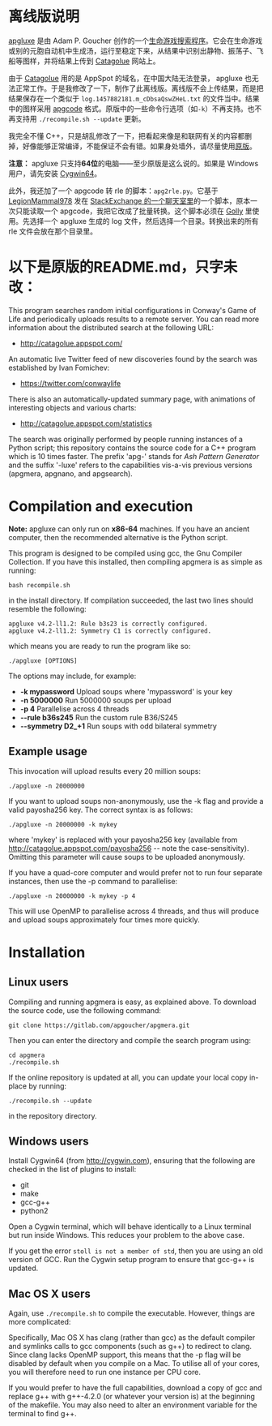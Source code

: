 离线版说明
========

[apgluxe](https://gitlab.com/apgoucher/apgmera) 是由 Adam P. Goucher 创作的一个[生命游戏搜索程序](http://conwaylife.com/wiki/Apgsearch)。它会在生命游戏或别的元胞自动机中生成汤，运行至稳定下来，从结果中识别出静物、振荡子、飞船等图样，并将结果上传到 [Catagolue](http://catagolue.appspot.com) 网站上。

由于 [Catagolue](http://catagolue.appspot.com) 用的是 AppSpot 的域名，在中国大陆无法登录， apgluxe 也无法正常工作。于是我修改了一下，制作了此离线版。离线版不会上传结果，而是把结果保存在一个类似于 `log.1457882181.m_cDbsaQswZHeL.txt` 的文件当中。结果中的图样采用 [apgcode](http://conwaylife.com/wiki/Apgcode) 格式。原版中的一些命令行选项（如`-k`）不再支持。也不再支持用 `./recompile.sh --update` 更新。

我完全不懂 C++，只是胡乱修改了一下，把看起来像是和联网有关的内容都删掉，好像能够正常编译，不能保证不会有错。如果身处墙外，请尽量使用[原版](https://gitlab.com/apgoucher/apgmera)。

**注意：** apgluxe 只支持**64位**的电脑——至少原版是这么说的。如果是 Windows 用户，请先安装 [Cygwin64](http://cygwin.com)。

此外，我还加了一个 apgcode 转 rle 的脚本：`apg2rle.py`。它基于 [LegionMammal978](https://codegolf.stackexchange.com/users/33208/legionmammal978) 发在 [StackExchange 的一个聊天室里](https://chat.stackexchange.com/transcript/42936?m=31253844#31253844)的一个脚本，原本一次只能读取一个 apgcode，我把它改成了批量转换。这个脚本必须在 [Golly](http://golly.sourceforge.net/) 里使用。先选择一个 apgluxe 生成的 log 文件，然后选择一个目录。转换出来的所有 rle 文件会放在那个目录里。

以下是原版的README.md，只字未改：
============================

This program searches random initial configurations in Conway's Game
of Life and periodically uploads results to a remote server. You can
read more information about the distributed search at the following URL:

- http://catagolue.appspot.com/

An automatic live Twitter feed of new discoveries found by the search
was established by Ivan Fomichev:

- https://twitter.com/conwaylife

There is also an automatically-updated summary page, with animations
of interesting objects and various charts:

- http://catagolue.appspot.com/statistics

The search was originally performed by people running instances of
a Python script; this repository contains the source code for a C++
program which is 10 times faster. The prefix 'apg-' stands for _Ash
Pattern Generator_ and the suffix '-luxe' refers to the capabilities
vis-a-vis previous versions (apgmera, apgnano, and apgsearch).

Compilation and execution
=========================

**Note:** apgluxe can only run on **x86-64** machines. If you have an
ancient computer, then the recommended alternative is the Python
script.

This program is designed to be compiled using gcc, the Gnu Compiler
Collection. If you have this installed, then compiling apgmera is as
simple as running:

    bash recompile.sh

in the install directory. If compilation succeeded, the last two lines
should resemble the following:

    apgluxe v4.2-ll1.2: Rule b3s23 is correctly configured.
    apgluxe v4.2-ll1.2: Symmetry C1 is correctly configured.

which means you are ready to run the program like so:

    ./apgluxe [OPTIONS]

The options may include, for example:

- **-k mypassword**      Upload soups where 'mypassword' is your key
- **-n 5000000**         Run 5000000 soups per upload
- **-p 4**               Parallelise across 4 threads
- **--rule b36s245**     Run the custom rule B36/S245
- **--symmetry D2_+1**   Run soups with odd bilateral symmetry

Example usage
-------------

This invocation will upload results every 20 million soups:

    ./apgluxe -n 20000000

If you want to upload soups non-anonymously, use the -k flag and
provide a valid payosha256 key. The correct syntax is as follows:

    ./apgluxe -n 20000000 -k mykey

where 'mykey' is replaced with your payosha256 key (available from
http://catagolue.appspot.com/payosha256 -- note the case-sensitivity).
Omitting this parameter will cause soups to be uploaded anonymously.

If you have a quad-core computer and would prefer not to run four
separate instances, then use the -p command to parallelise:

    ./apgluxe -n 20000000 -k mykey -p 4

This will use OpenMP to parallelise across 4 threads, and thus will
produce and upload soups approximately four times more quickly.

Installation
============

Linux users
-----------

Compiling and running apgmera is easy, as explained above. To download
the source code, use the following command:

    git clone https://gitlab.com/apgoucher/apgmera.git

Then you can enter the directory and compile the search program using:

    cd apgmera
    ./recompile.sh

If the online repository is updated at all, you can update your local
copy in-place by running:

    ./recompile.sh --update

in the repository directory.

Windows users
-------------

Install Cygwin64 (from http://cygwin.com), ensuring that the following
are checked in the list of plugins to install:

 - git
 - make
 - gcc-g++
 - python2

Open a Cygwin terminal, which will behave identically to a Linux terminal
but run inside Windows. This reduces your problem to the above case.

If you get the error `stoll is not a member of std`, then you are using an
old version of GCC. Run the Cygwin setup program to ensure that gcc-g++ is
updated.

Mac OS X users
--------------

Again, use `./recompile.sh` to compile the executable. However, things are
more complicated:

Specifically, Mac OS X has clang (rather than gcc) as the default
compiler and symlinks calls to gcc components (such as g++) to redirect
to clang. Since clang lacks OpenMP support, this means that the -p flag
will be disabled by default when you compile on a Mac. To utilise all of
your cores, you will therefore need to run one instance per CPU core.

If you would prefer to have the full capabilities, download a copy of gcc
and replace g++ with g++-4.2.0 (or whatever your version is) at the
beginning of the makefile. You may also need to alter an environment
variable for the terminal to find g++.

